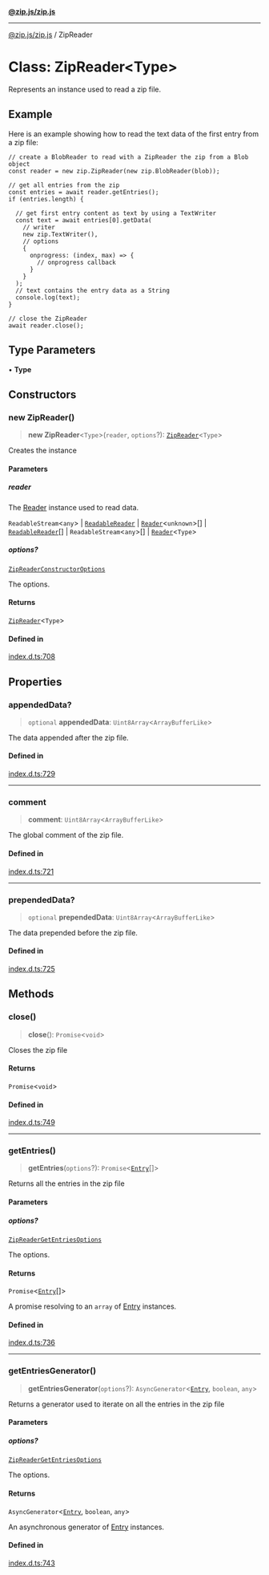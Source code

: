 [**@zip.js/zip.js**](../README.md)

***

[@zip.js/zip.js](../globals.md) / ZipReader

# Class: ZipReader\<Type\>

Represents an instance used to read a zip file.

## Example

Here is an example showing how to read the text data of the first entry from a zip file:
```
// create a BlobReader to read with a ZipReader the zip from a Blob object
const reader = new zip.ZipReader(new zip.BlobReader(blob));

// get all entries from the zip
const entries = await reader.getEntries();
if (entries.length) {

  // get first entry content as text by using a TextWriter
  const text = await entries[0].getData(
    // writer
    new zip.TextWriter(),
    // options
    {
      onprogress: (index, max) => {
        // onprogress callback
      }
    }
  );
  // text contains the entry data as a String
  console.log(text);
}

// close the ZipReader
await reader.close();
```

## Type Parameters

• **Type**

## Constructors

### new ZipReader()

> **new ZipReader**\<`Type`\>(`reader`, `options`?): [`ZipReader`](ZipReader.md)\<`Type`\>

Creates the instance

#### Parameters

##### reader

The [Reader](Reader.md) instance used to read data.

`ReadableStream`\<`any`\> | [`ReadableReader`](../interfaces/ReadableReader.md) | [`Reader`](Reader.md)\<`unknown`\>[] | [`ReadableReader`](../interfaces/ReadableReader.md)[] | `ReadableStream`\<`any`\>[] | [`Reader`](Reader.md)\<`Type`\>

##### options?

[`ZipReaderConstructorOptions`](../interfaces/ZipReaderConstructorOptions.md)

The options.

#### Returns

[`ZipReader`](ZipReader.md)\<`Type`\>

#### Defined in

[index.d.ts:708](https://github.com/gildas-lormeau/zip.js/blob/24ecd74cb4237f29fe97eb10cff1144c3877ce3d/index.d.ts#L708)

## Properties

### appendedData?

> `optional` **appendedData**: `Uint8Array`\<`ArrayBufferLike`\>

The data appended after the zip file.

#### Defined in

[index.d.ts:729](https://github.com/gildas-lormeau/zip.js/blob/24ecd74cb4237f29fe97eb10cff1144c3877ce3d/index.d.ts#L729)

***

### comment

> **comment**: `Uint8Array`\<`ArrayBufferLike`\>

The global comment of the zip file.

#### Defined in

[index.d.ts:721](https://github.com/gildas-lormeau/zip.js/blob/24ecd74cb4237f29fe97eb10cff1144c3877ce3d/index.d.ts#L721)

***

### prependedData?

> `optional` **prependedData**: `Uint8Array`\<`ArrayBufferLike`\>

The data prepended before the zip file.

#### Defined in

[index.d.ts:725](https://github.com/gildas-lormeau/zip.js/blob/24ecd74cb4237f29fe97eb10cff1144c3877ce3d/index.d.ts#L725)

## Methods

### close()

> **close**(): `Promise`\<`void`\>

Closes the zip file

#### Returns

`Promise`\<`void`\>

#### Defined in

[index.d.ts:749](https://github.com/gildas-lormeau/zip.js/blob/24ecd74cb4237f29fe97eb10cff1144c3877ce3d/index.d.ts#L749)

***

### getEntries()

> **getEntries**(`options`?): `Promise`\<[`Entry`](../interfaces/Entry.md)[]\>

Returns all the entries in the zip file

#### Parameters

##### options?

[`ZipReaderGetEntriesOptions`](../interfaces/ZipReaderGetEntriesOptions.md)

The options.

#### Returns

`Promise`\<[`Entry`](../interfaces/Entry.md)[]\>

A promise resolving to an `array` of [Entry](../interfaces/Entry.md) instances.

#### Defined in

[index.d.ts:736](https://github.com/gildas-lormeau/zip.js/blob/24ecd74cb4237f29fe97eb10cff1144c3877ce3d/index.d.ts#L736)

***

### getEntriesGenerator()

> **getEntriesGenerator**(`options`?): `AsyncGenerator`\<[`Entry`](../interfaces/Entry.md), `boolean`, `any`\>

Returns a generator used to iterate on all the entries in the zip file

#### Parameters

##### options?

[`ZipReaderGetEntriesOptions`](../interfaces/ZipReaderGetEntriesOptions.md)

The options.

#### Returns

`AsyncGenerator`\<[`Entry`](../interfaces/Entry.md), `boolean`, `any`\>

An asynchronous generator of [Entry](../interfaces/Entry.md) instances.

#### Defined in

[index.d.ts:743](https://github.com/gildas-lormeau/zip.js/blob/24ecd74cb4237f29fe97eb10cff1144c3877ce3d/index.d.ts#L743)
